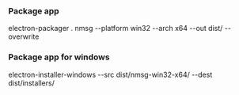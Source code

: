 ### Package app
electron-packager . nmsg --platform win32 --arch x64 --out dist/ --overwrite

### Package app for windows
electron-installer-windows --src dist/nmsg-win32-x64/ --dest dist/installers/